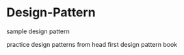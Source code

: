 # Design-Pattern
sample design pattern

practice design patterns from head first design pattern book
